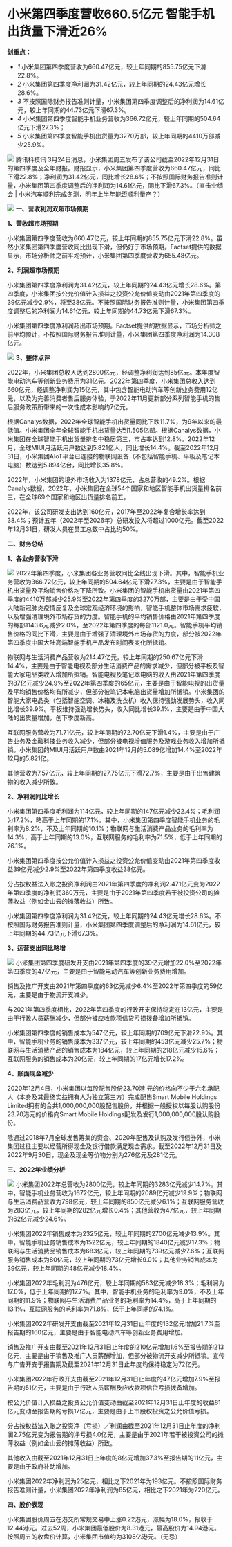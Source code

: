 # 小米第四季度营收660.5亿元 智能手机出货量下滑近26%

**划重点：**

  * _1_ 小米集团第四季度营收为660.47亿元，较上年同期的855.75亿元下滑22.8%。
  * _2_ 小米集团第四季度净利润为31.42亿元，较上年同期的24.43亿元增长28.6%。
  * _3_ 不按照国际财务报告准则计量，小米集团第四季度调整后的净利润为14.61亿元，较上年同期的44.73亿元下滑67.3%。
  * _4_ 小米集团第四季度智能手机业务营收为366.72亿元，较上年同期的504.64亿元下滑27.3%；
  * _5_ 小米集团第四季度智能手机出货量为3270万部，较上年同期的4410万部减少25.9%。

![](https://inews.gtimg.com/news_bt/Oeg_Op7S6ZhPVit8rcZ4o67oHWrKo0CDJqEad8Pyn2_0oAA/1000)
腾讯科技讯
3月24日消息，小米集团周五发布了该公司截至2022年12月31日的第四季度及全年财报。财报显示，小米集团第四季度营收为660.47亿元，同比下滑22.8%；净利润为31.42亿元，同比增长28.6%；不按照国际财务报告准则计量，小米集团第四季度调整后的净利润为14.61亿元，同比下滑67.3%。（直击业绩会
| 小米汽车顺利完成冬测，明年上半年能否顺利量产？）

![](https://inews.gtimg.com/news_bt/ODFs-AGPCtsbTrZ8fa1UrYBcqJUFcv7SLOwElShXeFon4AA/1000)
**一、营收利润双超市场预期**

**1、营收超市场预期**

小米集团第四季度营收为660.47亿元，较上年同期的855.75亿元下滑22.8%。虽然小米集团第四季度营收同比出现下滑，但仍好于市场预期。Factset提供的数据显示，市场分析师之前平均预计，小米集团第四季度营收为655.48亿元。

**2、利润超市场预期**

小米集团第四季度净利润为31.42亿元，较上年同期的24.43亿元增长28.6%。第四季度，小米集团按公允价值计入损益之投资公允价值变动由2021年第四季度的39亿元减少2.9%，将至38亿元。不按照国际财务报告准则计量，小米集团第四季度调整后的净利润为14.61亿元，较上年同期的44.73亿元下滑67.3%。

小米集团第四季度净利润超出市场预期。Factset提供的数据显示，市场分析师之前平均预计，不按照国际财务报告准则计量，小米集团第四季度净利润为14.308亿元。

![](https://inews.gtimg.com/news_bt/Op0mtme4Be_jF-Cs67qsb_xExWexaYCfLhlkx5DfiJkb0AA/1000)
**3、整体点评**

2022年，小米集团总收入达到2800亿元，经调整净利润达到85亿元。本年度智能电动汽车等创新业务费用为31亿元。2022年第四季度，小米集团总收入达到660亿元，经调整净利润为15亿元，其中包含智能电动汽车等创新业务费用12亿元，以及为完善消费者售后服务体验，于2022年11月更新部分系列智能手机的售后服务政策所带来的一次性成本影响约7亿元。

根据Canalys数据，2022年全球智能手机出货量同比下跌11.7%，为9年以来的最低值。小米集团全年全球智能手机出货量达到1.505亿部。根据Canalys数据，小米集团在全球智能手机出货量排名中稳居第三，市占率达到12.8%。2022年12月，全球MIUI月活跃用户数达到5.821亿人，同比增长14.4%。截至2022年12月31日，小米集团AIoT平台已连接的物联网设备（不包括智能手机、平板及笔记本电脑）数达到5.894亿台，同比增长35.8%。

2022年，小米集团的境外市场收入为1378亿元，占总营收的49.2%。根据Canalys数据，2022年，小米集团在全球54个国家和地区智能手机出货量排名前三，在全球69个国家和地区出货量排名前五。

2022年，该公司研发支出达到160亿元，2017年至2022年复合增长率达到38.4%；预计五年（2022年至2026年）总研发投入将超过1000亿元。截至2022年12月31日，研发人员在员工总数中占比约50%。

**二、财务总结**

**1、各业务营收下滑**

![](https://inews.gtimg.com/news_bt/OEAEipw3yK4F7lHwkI2OGko1Ua8OHkILj8Phu2fYYG-5EAA/1000)
2022年第四季度，小米集团各业务营收同比全线出现下滑。其中，智能手机业务营收为366.72亿元，较上年同期的504.64亿元下滑27.3%，主要是由于智能手机出货量及平均销售价格均下降所致。小米集团的智能手机出货量由2021年第四季度的4410万部减少25.9%至2022年第四季度的3270万部，主要是由于受中国大陆新冠肺炎疫情反复及全球宏观经济环境的影响，智能手机整体市场需求疲软，以及增强清理境外市场存货的力度。智能手机的平均销售价格由2021年第四季度的每部1143.6元减少2.0%，至2022年第四季度的每部1121.0元。智能手机平均销售价格的同比下滑，主要是由于增强了清理境外市场存货的力度，部分被2022年第四季度中国大陆高端智能手机产品发布时间表变化所抵销。

物联网与生活消费产品营收为214.47亿元，较上年同期的250.67亿元下滑14.4%，主要是由于智能电视及部分生活消费产品的需求减少，但部分被平板及智能大家电品类收入增加所抵销。智能电视及笔记本电脑的收入由2021年第四季度的87亿元减少24.9%至2022年第四季度的65亿元，主要是由于智能电视的出货量及平均销售价格均有所减少，但部分被笔记本电脑出货量增加所抵销。小米集团的智能大家电品类（包括智能空调、冰箱及洗衣机）收入保持强劲发展势头，收入同比增长39.9%。平板维持强劲增长势头，收入同比增长39.1%，主要是由于中国大陆的出货量增加，创下季度新高。

互联网服务营收为71.71亿元，较上年同期的72.70亿元下滑1.4%，主要是由于广告业务及金融科技业务收入减少，但部分被电视增值服务及游戏业务收入增加所抵销。小米集团的MIUI月活跃用户数由2021年12月的5.089亿增加14.4%至2022年12月的5.821亿。

其他营收为7.57亿元，较上年同期的27.75亿元下滑72.7%，主要是由于出售建筑物的收入减少所致。

**2、净利润同比增长**

小米集团第四季度毛利润为114亿元，较上年同期的147亿元减少22.4%；毛利润为17.2%，略高于上年同期的17.1%。其中，小米集团第四季度智能手机业务的毛利率为8.2%，不及上年同期的10.1%；物联网与生活消费产品业务的毛利率为14.3%，高于上年同期的13.0%，互联网服务的毛利率为71.5%，低于上年同期的76.1%。

小米集团第四季度按公允价值计入损益之投资公允价值变动由2021年第四季度收益39亿元减少2.9%至2022年第四季度收益38亿元。

分占按权益法入账之投资净利润由2021年第四季度的净利润2.471亿元变为2022年第四季度的净利润360万元，主要是由于2021年第四季度若干被投资公司的摊薄收益（例如金山云的摊薄收益）所致。

小米集团第四季度净利润为31.42亿元，较上年同期的24.43亿元增长28.6%。不按照国际财务报告准则计量，小米集团第四季度调整后的净利润为14.61亿元，较上年同期的44.73亿元下滑67.3%。

**3、运营支出同比略增**

![](https://inews.gtimg.com/news_bt/OOcFayMp6R9pbqtMuRV45a5Z87ARh8GdR56T53TiVmv9YAA/1000)
小米集团第四季度研发开支由2021年第四季度的39亿元增加22.0%至2022年第四季度的47亿元，主要是由于智能电动汽车等创新业务费用增加。

销售及推广开支由2021年第四季度的63亿元减少6.4%至2022年第四季度的59亿元，主要是由于物流开支减少。

与2021年第四季度相比，2022年第四季度的行政开支保持稳定在13亿元，主要是由于行政人员薪酬减少，但部分被应收款项信贷亏损拨备增加所抵销。

小米集团第四季度的销售成本为547亿元，较上年同期的709亿元下滑22.9%。其中，智能手机业务的销售成本为337亿元，较上年同期的453亿元减少25.7%；物联网与生活消费产品的销售成本为184亿元，较上年同期的218亿元减少15.6%；互联网服务的销售成本为20亿元，较上年同期的17亿元增长17.2%。

**4、账面现金减少**

2020年12月4日，小米集团以每股配售股份23.70港 元的价格向不少于六名承配人（本身及其最终实益拥有人为独立第三方）完成配售Smart Mobile
Holdings Limited拥有的合共1,000,000,000股配售股份，并根据一般授权以每股认购股份23.70港元的价格向Smart Mobile
Holdings配发及发行1,000,000,000股认购股份。

除通过2018年7月全球发售筹集的资金、2020年配售及认购及发行债券外，小米集团过往主要以经营所得现金及银行借款满足现金需求。截至2022年12月31日及2022年9月30日，现金及现金等价物分别为276亿元及281亿元。

**三、2022年业绩分析**

![](https://inews.gtimg.com/news_bt/OsZd09npfXlOSlTewUXuJQ1x2KEH6KMntB93C2fluniaQAA/1000)
小米集团2022年总营收为2800亿元，较上年同期的3283亿元减少14.7%。其中，智能手机业务营收为1672亿元，较上年同期的2089亿元减少19.9%；物联网与生活消费品营收为798亿元，较上年同期的850亿元减少6.1%；互联网服务营收为283亿元，较上年同期的282亿元增长0.4%；其他营收为47亿元，较上年同期的62亿元减少24.6%。

小米集团2022年销售成本为2325亿元，较上年同期的2700亿元减少13.9%。其中，智能手机业务销售成本为1522亿元，较上年同期的1840亿元减少17.3%；物联网与生活消费品销售成本为683亿元，较上年同期的739亿元减少7.6%；互联网服务销售成本为80亿元，较上年同期的73亿元增长9.0%；其他业务销售成本为39亿元，较上年同期的48亿元减少18.4%。

小米集团2022年毛利润为476亿元，较上年同期的583亿元减少18.3%；毛利润为17.0%，低于上年同期的17.7%。其中，智能手机业务的毛利率为9.0%，不及上年同期的11.9%；物联网与生活消费产品业务的毛利率为14.4%，高于上年同期的13.1%，互联网服务的毛利率为71.8%，低于上年同期的74.1%。

小米集团2022年研发开支由截至2021年12月31日止年度的132亿元增加21.7%至报告期的160亿元，主要是由于智能电动汽车等创新业务费用增加。

销售及推广开支由截至2021年12月31日止年度的210亿元增加1.6%至报告期的213亿元，主要是由于销售及推广人员薪酬增加，但部分被物流开支减少所抵销。宣传与广告开支于报告期及截至2021年12月31日止年度均保持稳定为72亿元。

小米集团2022年行政开支由截至2021年12月31日止年度的47亿元增加7.9%至报告期的51亿元，主要是由于行政人员薪酬及应收款项信贷亏损拨备增加。

按公允价值计入损益之投资公允价值变动由截至2021年12月31日止年度的收益81亿元变动至报告期的亏损17亿元，主要是由于上市股权投资之公允价值亏损。

分占按权益法入账之投资净（亏损）╱利润由截至2021年12月31日止年度的净利润2.75亿元变为报告期的净亏损4.0亿元，主要是由于2021年若干被投资公司的摊薄收益（例如金山云的摊薄收益）所致。

其他收入由截至2021年12月31日止年度的8亿元增加37.3%至报告期的11亿元，主要是由于政府补助增加。

小米集团2022年净利润为25亿元，相比之下2021年为193亿元。不按照国际财务报告准则计量，小米集团2022年净利润为85亿元，相比之下2021年为220亿元。

**四、股价表现**

小米集团股价周五在港交所常规交易中上涨0.22港元，涨幅为18.0%，报收于12.44港元。过去52周，小米集团最低股价为8.31港元，最高股价为14.94港元。按照周五的收盘价计算，小米集团市值约为3108亿港元。（无忌）

